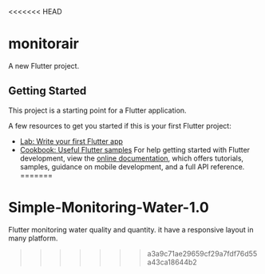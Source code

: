 <<<<<<< HEAD
# monitorair

A new Flutter project.

## Getting Started

This project is a starting point for a Flutter application.

A few resources to get you started if this is your first Flutter project:

- [Lab: Write your first Flutter app](https://docs.flutter.dev/get-started/codelab)
- [Cookbook: Useful Flutter samples](https://docs.flutter.dev/cookbook)
For help getting started with Flutter development, view the
[online documentation](https://docs.flutter.dev/), which offers tutorials,
samples, guidance on mobile development, and a full API reference.
=======
# Simple-Monitoring-Water-1.0
Flutter monitoring water quality and quantity. it have a responsive layout in many platform.
>>>>>>> a3a9c71ae29659cf29a7fdf76d55a43ca18644b2
